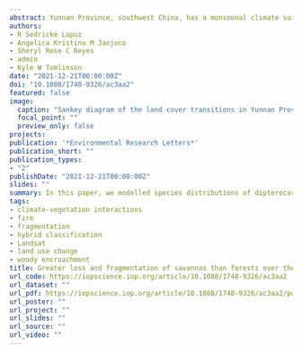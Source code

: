 ```yaml
---
abstract: Yunnan Province, southwest China, has a monsoonal climate suitable for a mix of fire-driven savannas and fire-averse forests as alternate stable states, and has vast areas with savanna physiognomy. Presently, savannas are only formally recognised in the dry valleys of the region, and a no-fire policy has been enforced nationwide since the 1980s. Misidentification of savannas as forests may have contributed to their low protection level and fire-suppression may be contributing to vegetation change towards forest states through woody encroachment. Here, we present an analysis of vegetation and land-use change in Yunnan for years 1986, 1996, 2006, and 2016 by classifying Landsat imagery using a hybrid of unsupervised and supervised classification. We assessed how much savanna area had changed over the 3 decades (area loss, fragmentation), and of this how much was due to direct human intervention versus vegetation transition. We also assessed how climate (mean annual temperature, aridity), landscape accessibility (slope, distance to roads), and fire had altered transition rates. Our classification yielded accuracy values of 77.89%, 82.16%, 94.93%, and 86.84% for our four maps, respectively. In 1986, savannas had the greatest area of any vegetation type in Yunnan at 40.30%, whereas forest cover was 30.78%. Savanna coverage declined across the decades mainly due to a drop in open parkland savannas, while forest cover remained stable. Savannas experienced greater fragmentation than forests. Savannas suffered direct loss of coverage to human uses and to woody encroachment. Savannas in more humid environments switched to denser vegetation at a higher rate. Fire slowed the rate of conversion away from savanna states and promoted conversion towards them. We identified remaining savannas in Yunnan that can be considered when drafting future protected areas. Our results can inform more inclusive policy-making that considers Yunnan's forests and savannas as distinct vegetation types with different management needs.
authors:
- R Sedricke Lapuz
- Angelica Kristina M Jaojoco
- Sheryl Rose C Reyes
- admin
- Kyle W Tomlinson
date: "2021-12-21T00:00:00Z"
doi: "10.1088/1748-9326/ac3aa2"
featured: false
image:
  caption: "Sankey diagram of the land cover transitions in Yunnan Province, China from 1986 to 2016. Nodes indicate the land cover percentage for each particular time step, while the ribbons depict the transitions between land cover types. Colours follow that of the land cover map. Note: PRK: parkland, WDL: woodland, FOR: forest, CRO: cropland, TRP: tree plantations, BAG: bare ground, BUR: built-up area and bare rock, WAT: water bodies, SNO: snow."
  focal_point: ""
  preview_only: false
projects:
publication: '*Environmental Research Letters*'
publication_short: ""
publication_types:
- "2"
publishDate: "2021-12-21T00:00:00Z"
slides: ""
summary: In this paper, we modelled species distributions of dipterocarps in the Philippines, an important tree family that are key to maintaining structure and function of tropical forests in Southeast Asia, to understand potential impacts of deforestation and climate change on their current and future distributions.
tags:
- climate-vegetation interactions
- fire
- fragmentation
- hybrid classification
- Landsat
- land use change
- woody encroachment
title: Greater loss and fragmentation of savannas than forests over the last three decades in Yunnan Province, China
url_code: https://iopscience.iop.org/article/10.1088/1748-9326/ac3aa2
url_dataset: ""
url_pdf: https://iopscience.iop.org/article/10.1088/1748-9326/ac3aa2/pdf
url_poster: ""
url_project: ""
url_slides: ""
url_source: ""
url_video: ""
---
```

<div data-badge-details="right" data-badge-type="medium-donut" data-doi="10.1088/1748-9326/ac3aa2" data-hide-no-mentions="true" class="altmetric-embed"></div>

<span class="__dimensions_badge_embed__" data-doi="10.1088/1748-9326/ac3aa2" data-legend="always"></span><script async src="https://badge.dimensions.ai/badge.js" charset="utf-8"></script>
